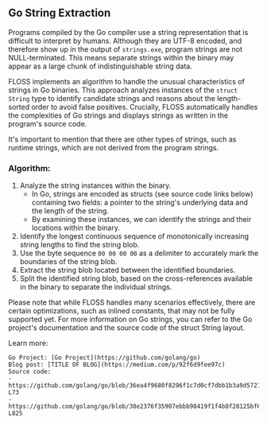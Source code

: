 ## Go String Extraction
Programs compiled by the Go compiler use a string representation that is difficult to interpret by humans. Although they are UTF-8 encoded, and therefore show up in the output of `strings.exe`, program strings are not NULL-terminated. This means separate strings within the binary may appear as a large chunk of indistinguishable string data.

FLOSS implements an algorithm to handle the unusual characteristics of strings in Go binaries. This approach analyzes instances of the `struct String` type to identify candidate strings and reasons about the length-sorted order to avoid false positives. Crucially, FLOSS automatically handles the complexities of Go strings and displays strings as written in the program's source code.

It's important to mention that there are other types of strings, such as runtime strings, which are not derived from the program strings. 

### Algorithm:

1. Analyze the string instances within the binary.
    - In Go, strings are encoded as structs (see source code links below) containing two fields: a pointer to the string's underlying data and the length of the string.
    - By examining these instances, we can identify the strings and their locations within the binary.
2. Identify the longest continuous sequence of monotonically increasing string lengths to find the string blob.
3. Use the byte sequence `00 00 00 00` as a delimiter to accurately mark the boundaries of the string blob.
4. Extract the string blob located between the identified boundaries.
5. Split the identified string blob, based on the cross-references available in the binary to separate the individual strings.

Please note that while FLOSS handles many scenarios effectively, there are certain optimizations, such as inlined constants, that may not be fully supported yet. 
For more information on Go strings, you can refer to the Go project's documentation and the source code of the struct String layout.

Learn more:

    Go Project: [Go Project](https://github.com/golang/go)
    Blog post: [TITLE OF BLOG](https://medium.com/p/92f6d9fee97c)
    Source code: 
    - https://github.com/golang/go/blob/36ea4f9680f8296f1c7d0cf7dbb1b3a9d572754a/src/builtin/builtin.go#L70-L73
    - https://github.com/golang/go/blob/38e2376f35907ebbb98419f1f4b8f28125bf6aaf/src/go/types/builtins.go#L824-L825